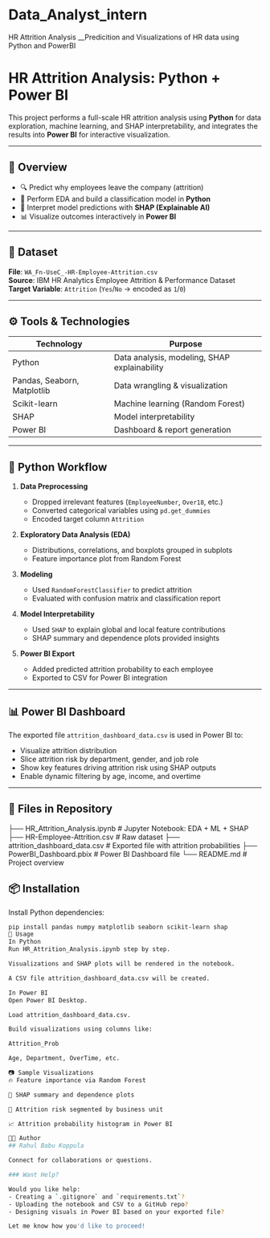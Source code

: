 # Data_Analyst_intern
HR Attrition Analysis __Predicition and Visualizations of HR data using Python and PowerBI
# HR Attrition Analysis: Python + Power BI

This project performs a full-scale HR attrition analysis using **Python** for data exploration, machine learning, and SHAP interpretability, and integrates the results into **Power BI** for interactive visualization.

---

## 📌 Overview

- 🔍 Predict why employees leave the company (attrition)
- 🧪 Perform EDA and build a classification model in **Python**
- 🧠 Interpret model predictions with **SHAP (Explainable AI)**
- 📊 Visualize outcomes interactively in **Power BI**

---

## 📁 Dataset

**File**: `WA_Fn-UseC_-HR-Employee-Attrition.csv`  
**Source**: IBM HR Analytics Employee Attrition & Performance Dataset  
**Target Variable**: `Attrition` (`Yes`/`No` → encoded as `1`/`0`)

---

## ⚙️ Tools & Technologies

| Technology | Purpose |
|------------|---------|
| Python     | Data analysis, modeling, SHAP explainability |
| Pandas, Seaborn, Matplotlib | Data wrangling & visualization |
| Scikit-learn | Machine learning (Random Forest) |
| SHAP       | Model interpretability |
| Power BI   | Dashboard & report generation |

---

## 🔧 Python Workflow

1. **Data Preprocessing**
   - Dropped irrelevant features (`EmployeeNumber`, `Over18`, etc.)
   - Converted categorical variables using `pd.get_dummies`
   - Encoded target column `Attrition`

2. **Exploratory Data Analysis (EDA)**
   - Distributions, correlations, and boxplots grouped in subplots
   - Feature importance plot from Random Forest

3. **Modeling**
   - Used `RandomForestClassifier` to predict attrition
   - Evaluated with confusion matrix and classification report

4. **Model Interpretability**
   - Used `SHAP` to explain global and local feature contributions
   - SHAP summary and dependence plots provided insights

5. **Power BI Export**
   - Added predicted attrition probability to each employee
   - Exported to CSV for Power BI integration

---

## 📊 Power BI Dashboard

The exported file `attrition_dashboard_data.csv` is used in Power BI to:
- Visualize attrition distribution
- Slice attrition risk by department, gender, and job role
- Show key features driving attrition risk using SHAP outputs
- Enable dynamic filtering by age, income, and overtime

---

## 📂 Files in Repository

├── HR_Attrition_Analysis.ipynb # Jupyter Notebook: EDA + ML + SHAP
├── HR-Employee-Attrition.csv # Raw dataset
├── attrition_dashboard_data.csv # Exported file with attrition probabilities
├── PowerBI_Dashboard.pbix # Power BI Dashboard file
└── README.md # Project overview

## 📦 Installation

Install Python dependencies:

```bash
pip install pandas numpy matplotlib seaborn scikit-learn shap
🚀 Usage
In Python
Run HR_Attrition_Analysis.ipynb step by step.

Visualizations and SHAP plots will be rendered in the notebook.

A CSV file attrition_dashboard_data.csv will be created.

In Power BI
Open Power BI Desktop.

Load attrition_dashboard_data.csv.

Build visualizations using columns like:

Attrition_Prob

Age, Department, OverTime, etc.

📷 Sample Visualizations
🔥 Feature importance via Random Forest

📌 SHAP summary and dependence plots

🎯 Attrition risk segmented by business unit

📈 Attrition probability histogram in Power BI

👨‍💻 Author
## Rahul Babu Koppula

Connect for collaborations or questions.

### Want Help?

Would you like help:
- Creating a `.gitignore` and `requirements.txt`?
- Uploading the notebook and CSV to a GitHub repo?
- Designing visuals in Power BI based on your exported file?

Let me know how you'd like to proceed!
